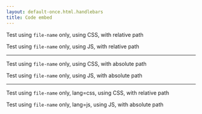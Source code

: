 ```yaml
---
layout: default-once.html.handlebars
title: Code embed
---
```


Test using `file-name` only, using CSS, with relative path

<code-embed id='relative-fn-css' file-name='code/foo.css'></code-embed>

Test using `file-name` only, using JS, with relative path

<code-embed id='relative-fn-js' file-name='code/foo.js'></code-embed>

------------

Test using `file-name` only, using CSS, with absolute path

<code-embed id='absolute-fn-css' file-name='/code/foo.css'></code-embed>

Test using `file-name` only, using JS, with absolute path

<code-embed id='absolute-fn-js' file-name='/code/foo.js'></code-embed>

-------------


Test using `file-name` only, lang=css, using CSS, with relative path

<code-embed id='relative-fn-lang-css' lang='css' file-name='/code/foo.css'></code-embed>

Test using `file-name` only, lang=js, using JS, with absolute path

<code-embed id='relative-fn-lang-js' lang='js' file-name='/code/foo.js'></code-embed>




